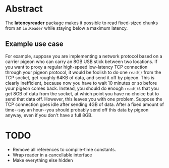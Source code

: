 # Abstract

The **latencyreader** package makes it possible to read fixed-sized chunks from an `io.Reader` while staying below a maximum latency.

## Example use case

For example, suppose you are implementing a network protocol based on a carrier pigeon who can carry an 8GB USB stick between two locations. If you want to proxy a regular high-speed low-latency TCP connection through your pigeon protocol, it would be foolish to do one `read()` from the TCP socket, get roughly 64KB of data, and send it off by pigeon. This is clearly inefficient, because now you have to wait 10 minutes or so before your pigeon comes back. Instead, you should do enough `read()`s that you get 8GB of data from the socket, at which point you have no choice but to send that data off. However, this leaves you with one problem. Suppose the TCP connection goes idle after sending 4GB of data. After a fixed amount of time--say an hour--you should probably send off this data by pigeon anyway, even if you don't have a full 8GB.

# TODO

 * Remove all references to compile-time constants.
 * Wrap reader in a cancellable interface
 * Make everything else hidden
